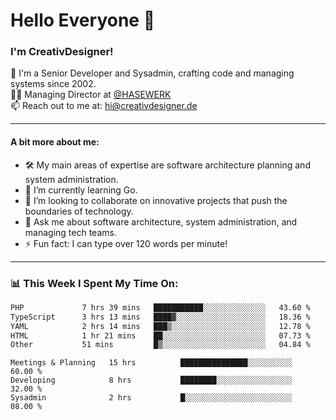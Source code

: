 # Hello Everyone 👋

### I'm CreativDesigner!

🔭 I'm a Senior Developer and Sysadmin, crafting code and managing systems since 2002.  
👨‍💼 Managing Director at [@HASEWERK](https://github.com/HASEWERK)  
📫 Reach out to me at: [hi@creativdesigner.de](mailto:hi@creativdesigner.de)  

---

#### A bit more about me:

- 🛠 My main areas of expertise are software architecture planning and system administration.
- 🌱 I’m currently learning Go.
- 👯 I’m looking to collaborate on innovative projects that push the boundaries of technology.
- 💬 Ask me about software architecture, system administration, and managing tech teams.
- ⚡ Fun fact: I can type over 120 words per minute!  

---

### 📊 **This Week I Spent My Time On:**

<!--START_SECTION:waka-->

```txt
PHP             7 hrs 39 mins   ███████████░░░░░░░░░░░░░░   43.60 %
TypeScript      3 hrs 13 mins   ████▓░░░░░░░░░░░░░░░░░░░░   18.36 %
YAML            2 hrs 14 mins   ███▒░░░░░░░░░░░░░░░░░░░░░   12.78 %
HTML            1 hr 21 mins    ██░░░░░░░░░░░░░░░░░░░░░░░   07.73 %
Other           51 mins         █▒░░░░░░░░░░░░░░░░░░░░░░░   04.84 %
```

<!--END_SECTION:waka-->

```text
Meetings & Planning   15 hrs          ███████████████░░░░░░░░░░   60.00 % 
Developing            8 hrs           ████████░░░░░░░░░░░░░░░░░   32.00 % 
Sysadmin              2 hrs           █░░░░░░░░░░░░░░░░░░░░░░░░   08.00 %

